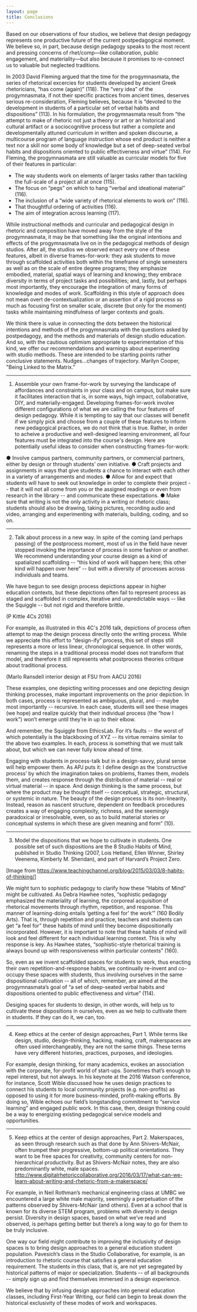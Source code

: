 ```yaml
---
layout: page
title: Conclusions
---
```


Based on our observations of four studios, we believe that design pedagogy represents one productive future of the current postpedagogical moment. We believe so, in part, because design pedagogy speaks to the most recent and pressing concerns of rhet/comp—like collaboration, public engagement, and materiality—but also because it promises to re-connect us to valuable but neglected traditions. 

In 2003 David Fleming argued that the time for the progymnasmata, the series of rhetorical excercies for students developed by ancient Greek rhetoricians, “has come (again)” (118). The “very idea” of the progymnasmata, if not their specific practices from ancient times, deserves serious re-consideration, Fleming believes, because it is “devoted to the development in students of a particular set of verbal habits and dispositions” (113). In his formulation, the progymnasmata result from “the attempt to make of rhetoric not just a theory or art or an historical and cultural artifact or a sociocognitive process but rather a complete and developmentally attuned curriculum in written and spoken discourse, a multicourse program of language instruction whose end product is neither a text nor a skill nor some body of knowledge but a set of deep-seated verbal habits and dispositions oriented to public effectiveness and virtue” (114). For Fleming, the progymnasmata are still valuable as curricular models for five of their features in particular:

- The way students work on elements of larger tasks rather than tackling the full-scale of a project all at once (115).
- The focus on “pegs” on which to hang “verbal and ideational material” (116).
- The inclusion of a “wide variety of rhetorical elements to work on” (116).
- That thoughtful ordering of activities (116).
- The aim of integration across learning (117).

While instructional methods and curricular and pedagogical design in rhetoric and composition have moved away from the style of the progymnasmata, it may be that something like the original intentions and effects of the progymnasmata live on in the pedagogical methods of design studios. After all, the studios we observed enact every one of these features, albeit in diverse frames-for-work: they ask students to move through scaffolded activities both within the timeframe of single semesters as well as on the scale of entire degree programs; they emphasize embodied, material, spatial ways of learning and knowing; they embrace diversity in terms of project tasks and possibilities; and, lastly, but perhaps most importantly, they encourage the integration of many forms of knowledge and modes of work. Scaffolding in this style of approach does not mean overt de-contextualization or an assertion of a rigid process so much as focusing first on smaller scale, discrete (but only for the moment) tasks while maintaining mindfulness of larger contexts and goals.

We think there is value in connecting the dots between the historical intentions and methods of the progymnasmata with the questions asked by postpedagogy, and the methods and materials of design studio education. And so, with the cautious optimism appropriate to experimentation of this kind, we offer our recommendations and warnings about experimenting with studio methods. These are intended to be starting points rather conclusive statements. Nudges...changes of trajectory. Marilyn Cooper, "Being Linked to the Matrix." 

---

1. Assemble your own frame-for-work by surveying the landscape of affordances and constraints in your class and on campus, but make sure it facilitates interaction that is, in some ways, high impact, collaborative, DIY, and materially-engaged. Developing frames-for-work involve different configurations of what we are calling the four features of design pedagogy. While it is tempting to say that our classes will benefit if we simply pick and choose from a couple of these features to inform new pedagogical practices, we do not think that is true. Rather, in order to acheive a productive and well-designed learning environment, all four features must be integrated into the course's design. Here are potentially useful ideas to consider when constructing frames-for-work: 

●	Involve campus partners, community partners, or commercial partners, either by design or through students’ own initiative.
●	Craft projects and assignments in ways that give students a chance to interact with each other in a variety of arrangements and modes.
●	Allow for and expect that students will have to seek out knowledge in order to complete their project -- that it will not all come from you or the assigned readings or even from research in the library -- and communicate these expectations.
●	Make sure that writing is not the only activity in a writing or rhetoric class; students should also be drawing, taking pictures, recording audio and video, arranging and experimenting with materials, building, coding, and so on.

---

2. Talk about process in a new way. In spite of the coming (and perhaps passing) of the postprocess moment, most of us in the field have never stopped invoking the importance of process in some fashion or another. We recommend understanding your course design as a kind of spatialized scaffolding -- “this kind of work will happen here; this other kind will happen over here” -- but with a diversity of processes across individuals and teams. 

We have begun to see design process depictions appear in higher education contexts, but these depictions often fail to represent process as staged and scaffolded in complex, iterative and unpredictable ways -- like the Squiggle -- but not rigid and therefore brittle.

 
(P Kittle 4Cs 2016)

For example, as illustrated in this 4C's 2016 talk, depictions of process often attempt to map the design process directly onto the writing process. While we appreciate this effort to “design-ify” process, this set of steps still represents a more or less linear, chronological sequence. In other words, renaming the steps in a traditional process model does not transform that model, and therefore it still represents what postprocess theories critique about traditional process. 

  

(Marlo Ransdell interior design at FSU from AACU 2016)

These examples, one depicting writing processes and one depicting design thinking processes, make important improvements on the prior depiction. In both cases, process is represented as ambiguous, plural, and -- maybe most importantly -- recursive. In each case, students will see these images (we hope) and realize quickly that their individual process (the “how I  work”) won’t emerge until they’re in up to their elbow.

And remember, the Squiggle from EthicsLab. For it’s faults -- the worst of which potentially is the blackboxing of XYZ -- its virtue remains similar to the above two examples. In each, process is something that we must talk about, but which we can never fully know ahead of time.

Engaging with students in process-talk but in a design-savvy, plural sense will help empower them.  As APJ puts it:
I define design as the ‘constructive process’ by which the imagination takes on problems, frames them, models them, and creates response through the distribution of material -- real or virtual material -- in space. And design thinking is the same process, but where the product may be thought itself -- conceptual, strategic, structural, or systemic in nature. The beauty of the design process is its non-linearity. Instead, reason as nascent structure, dependent on feedback procedures creates a way of engaging complexity, richness, and the seemingly paradoxical or irresolvable, even, so as to build material stories or conceptual systems in which these are given meaning and form” (10).


---

3. Model the dispositions that we hope to cultivate in students. One possible set of such dispositions are the 8 Studio Habits of Mind, published in Studio Thinking (2007, Lois Hetland, Ellen Winner, Shirley Veenema, Kimberly M. Sheridan), and part of Harvard’s Project Zero.

  
[Image from https://www.teachingchannel.org/blog/2015/03/03/8-habits-of-thinking/]

We might turn to sophistic pedagogy to clarify how these “Habits of Mind” might be cultivated. As Debra Hawhee notes, “sophistic pedagogy emphasized the materiality of learning, the corporeal acquisition of rhetorical movements through rhythm, repetition, and response. This manner of learning-doing entails ‘getting a feel for’ the work’” (160 Bodily Arts). That is, through repetition and practice, teachers and students can get “a feel for” these habits of mind until they become dispositionally incorporated. However, it is important to note that these habits of mind will look and feel different for each individual learning context. This is why response is key. As Hawhee states, “sophistic-style rhetorical training is always bound up with responsiveness within particular contexts” (160). 

So, even as we invent scaffolded spaces for students to work, thus enacting their own repetition-and-response habits, we continually re-invent and co-occupy these spaces with students, thus involving ourselves in the same dispositional cultivation -- all of which, remember, are aimed at the progymnasmata’s goal of “a set of deep-seated verbal habits and dispositions oriented to public effectiveness and virtue” (114).

Desiging spaces for students to design, in other words, will help us to cultivate these dispositions in ourselves, even as we help to cultivate them in students. If they can do it, we can, too.


---

4. Keep ethics at the center of design approaches, Part 1. While terms like design, studio, design-thinking, hacking, making, craft, makerspaces are often used interchangeably, they are not the same things. These terms have very different histories, practices, purposes, and ideologies.

For example, design thinking, for many academics, evokes an association with the corporate, for-profit world of start-ups. Sometimes that’s enough to repel interest, but not always. In his keynote at the 2016 Watson conference, for instance, Scott Wible discussed how he uses design practices to connect his students to local community projects (e.g. non-profits) as opposed to using it for more business-minded, profit-making efforts. By doing so, Wible echoes our field’s longstanding commitment to “service learning” and engaged public work. In this case, then, design thinking could be a way to energizing existing pedagogical service models and opportunities. 


***********************************************************************************************************

5. Keep ethics at the center of design approaches, Part 2. Makerspaces, as seen through research such as that done by Ann Shivers-McNair, often trumpet their progressive, bottom-up political orientations. They want to be free spaces for creativity, community centers for non-hierarchical productivity. But as Shivers-McNair notes, they are also predominantly white, male spaces. 
http://www.digitalrhetoriccollaborative.org/2016/03/17/what-can-we-learn-about-writing-and-rhetoric-from-a-makerspace/

For example, in Neil Rothman’s mechanical engineering class at UMBC we encountered a large white male majority, seemingly a perpetuation of the patterns observed by Shivers-McNair (and others). Even at a school that is known for its diverse STEM program, problems with diversity in design persist. Diversity in design spaces, based on what we’ve read and observed, is perhaps getting better but there’s a long way to go for them to be truly inclusive.

One way our field might contribute to improving the inclusivity of design spaces is to bring design approaches to a general education student population. Pavesich’s class in the Studio Collaborative, for example, is an introduction to rhetoric course that satisfies a general education requirement. The students in this class, that is, are not yet segregated by historical patterns of major or specialization. Students -- of all backgrounds -- simply sign up and find themselves immersed in a design experience.

We believe that by infusing design approaches into general education classes, including First-Year Writing, our field can begin to break down the historical exclusivity of these modes of work and workspaces.

